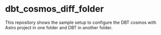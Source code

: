 # dbt_cosmos_diff_folder

This repository shows the sample setup to configure the DBT cosmos with Astro project in one folder and DBT in another folder.
